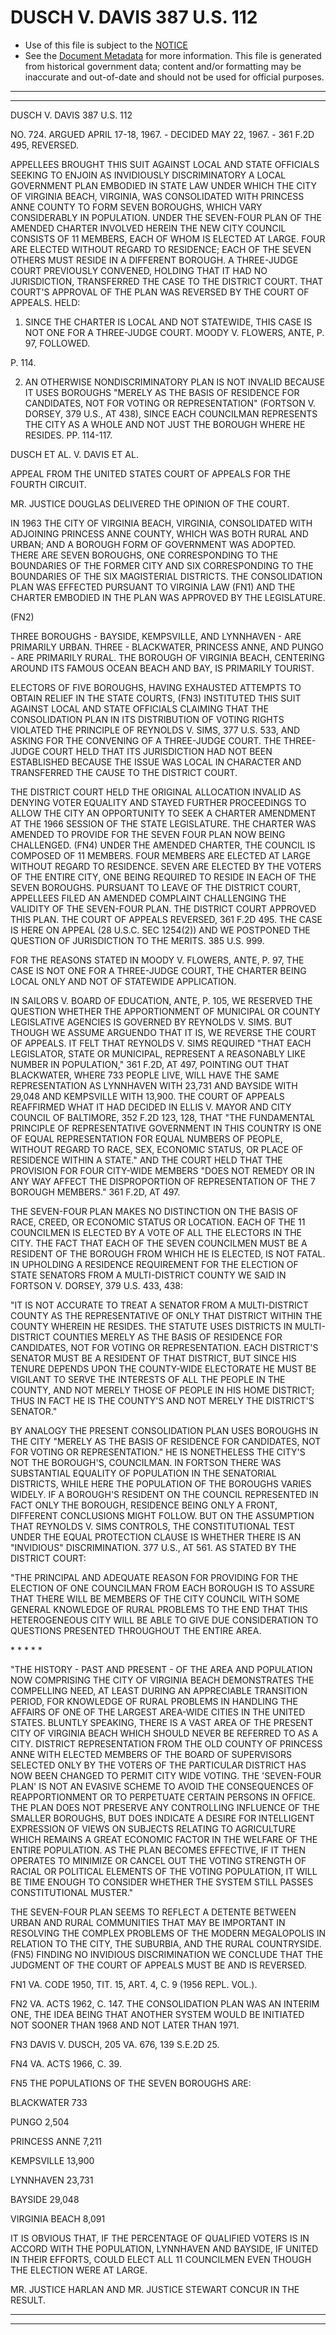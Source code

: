 ---
---

# DUSCH V. DAVIS 387 U.S. 112

* Use of this file is subject to the [NOTICE](https://github.com/publicdocs/notice/blob/master/NOTICE)
* See the [Document Metadata](../../../) for more information.
  This file is generated from historical government data; content and/or formatting may be inaccurate and out-of-date and should not be used for official purposes.

----------
----------

DUSCH V. DAVIS 387 U.S. 112

NO. 724.  ARGUED APRIL 17-18, 1967.  - DECIDED MAY 22, 1967.  - 361 F.2D 495, REVERSED.

APPELLEES BROUGHT THIS SUIT AGAINST LOCAL AND STATE OFFICIALS SEEKING TO ENJOIN AS INVIDIOUSLY DISCRIMINATORY A LOCAL GOVERNMENT PLAN EMBODIED IN STATE LAW UNDER WHICH THE CITY OF VIRGINIA BEACH, VIRGINIA, WAS CONSOLIDATED WITH PRINCESS ANNE COUNTY TO FORM SEVEN BOROUGHS, WHICH VARY CONSIDERABLY IN POPULATION.  UNDER THE SEVEN-FOUR PLAN OF THE AMENDED CHARTER INVOLVED HEREIN THE NEW CITY COUNCIL CONSISTS OF 11 MEMBERS, EACH OF WHOM IS ELECTED AT LARGE.  FOUR ARE ELECTED WITHOUT REGARD TO RESIDENCE; EACH OF THE SEVEN OTHERS MUST RESIDE IN A DIFFERENT BOROUGH.  A THREE-JUDGE COURT PREVIOUSLY CONVENED, HOLDING THAT IT HAD NO JURISDICTION, TRANSFERRED THE CASE TO THE DISTRICT COURT.  THAT COURT'S APPROVAL OF THE PLAN WAS REVERSED BY THE COURT OF APPEALS.  HELD:

1.  SINCE THE CHARTER IS LOCAL AND NOT STATEWIDE, THIS CASE IS NOT ONE FOR A THREE-JUDGE COURT.  MOODY V. FLOWERS, ANTE, P. 97, FOLLOWED.

P. 114.

2.  AN OTHERWISE NONDISCRIMINATORY PLAN IS NOT INVALID BECAUSE IT USES BOROUGHS "MERELY AS THE BASIS OF RESIDENCE FOR CANDIDATES, NOT FOR VOTING OR REPRESENTATION" (FORTSON V. DORSEY, 379 U.S., AT 438), SINCE EACH COUNCILMAN REPRESENTS THE CITY AS A WHOLE AND NOT JUST THE BOROUGH WHERE HE RESIDES.  PP. 114-117.

DUSCH ET AL. V. DAVIS ET AL.

APPEAL FROM THE UNITED STATES COURT OF APPEALS FOR THE FOURTH CIRCUIT.

MR. JUSTICE DOUGLAS DELIVERED THE OPINION OF THE COURT.

IN 1963 THE CITY OF VIRGINIA BEACH, VIRGINIA, CONSOLIDATED WITH ADJOINING PRINCESS ANNE COUNTY, WHICH WAS BOTH RURAL AND URBAN; AND A BOROUGH FORM OF GOVERNMENT WAS ADOPTED.  THERE ARE SEVEN BOROUGHS, ONE CORRESPONDING TO THE BOUNDARIES OF THE FORMER CITY AND SIX CORRESPONDING TO THE BOUNDARIES OF THE SIX MAGISTERIAL DISTRICTS.  THE CONSOLIDATION PLAN WAS EFFECTED PURSUANT TO VIRGINIA LAW  (FN1)  AND THE CHARTER EMBODIED IN THE PLAN WAS APPROVED BY THE LEGISLATURE.

(FN2)

THREE BOROUGHS - BAYSIDE, KEMPSVILLE, AND LYNNHAVEN - ARE PRIMARILY URBAN.  THREE - BLACKWATER, PRINCESS ANNE, AND PUNGO - ARE PRIMARILY RURAL.  THE BOROUGH OF VIRGINIA BEACH, CENTERING AROUND ITS FAMOUS OCEAN BEACH AND BAY, IS PRIMARILY TOURIST.

ELECTORS OF FIVE BOROUGHS, HAVING EXHAUSTED ATTEMPTS TO OBTAIN RELIEF IN THE STATE COURTS,  (FN3) INSTITUTED THIS SUIT AGAINST LOCAL AND STATE OFFICIALS CLAIMING THAT THE CONSOLIDATION PLAN IN ITS DISTRIBUTION OF VOTING RIGHTS VIOLATED THE PRINCIPLE OF REYNOLDS V. SIMS, 377 U.S. 533, AND ASKING FOR THE CONVENING OF A THREE-JUDGE COURT.  THE THREE-JUDGE COURT HELD THAT ITS JURISDICTION HAD NOT BEEN ESTABLISHED BECAUSE THE ISSUE WAS LOCAL IN CHARACTER AND TRANSFERRED THE CAUSE TO THE DISTRICT COURT.

THE DISTRICT COURT HELD THE ORIGINAL ALLOCATION INVALID AS DENYING VOTER EQUALITY AND STAYED FURTHER PROCEEDINGS TO ALLOW THE CITY AN OPPORTUNITY TO SEEK A CHARTER AMENDMENT AT THE 1966 SESSION OF THE STATE LEGISLATURE.  THE CHARTER WAS AMENDED TO PROVIDE FOR THE SEVEN FOUR PLAN NOW BEING CHALLENGED.  (FN4)  UNDER THE AMENDED CHARTER, THE COUNCIL IS COMPOSED OF 11 MEMBERS.  FOUR MEMBERS ARE ELECTED AT LARGE WITHOUT REGARD TO RESIDENCE.  SEVEN ARE ELECTED BY THE VOTERS OF THE ENTIRE CITY, ONE BEING REQUIRED TO RESIDE IN EACH OF THE SEVEN BOROUGHS.  PURSUANT TO LEAVE OF THE DISTRICT COURT, APPELLEES FILED AN AMENDED COMPLAINT CHALLENGING THE VALIDITY OF THE SEVEN-FOUR PLAN.  THE DISTRICT COURT APPROVED THIS PLAN.  THE COURT OF APPEALS REVERSED, 361 F.2D 495.  THE CASE IS HERE ON APPEAL (28 U.S.C. SEC 1254(2)) AND WE POSTPONED THE QUESTION OF JURISDICTION TO THE MERITS.  385 U.S. 999.

FOR THE REASONS STATED IN MOODY V. FLOWERS, ANTE, P. 97, THE CASE IS NOT ONE FOR A THREE-JUDGE COURT, THE CHARTER BEING LOCAL ONLY AND NOT OF STATEWIDE APPLICATION.

IN SAILORS V. BOARD OF EDUCATION, ANTE, P. 105, WE RESERVED THE QUESTION WHETHER THE APPORTIONMENT OF MUNICIPAL OR COUNTY LEGISLATIVE AGENCIES IS GOVERNED BY REYNOLDS V. SIMS.  BUT THOUGH WE ASSUME ARGUENDO THAT IT IS, WE REVERSE THE COURT OF APPEALS.  IT FELT THAT REYNOLDS V. SIMS REQUIRED "THAT EACH LEGISLATOR, STATE OR MUNICIPAL, REPRESENT A REASONABLY LIKE NUMBER IN POPULATION," 361 F.2D, AT 497, POINTING OUT THAT BLACKWATER, WHERE 733 PEOPLE LIVE, WILL HAVE THE SAME REPRESENTATION AS LYNNHAVEN WITH 23,731 AND BAYSIDE WITH 29,048 AND KEMPSVILLE WITH 13,900.  THE COURT OF APPEALS REAFFIRMED WHAT IT HAD DECIDED IN ELLIS V. MAYOR AND CITY COUNCIL OF BALTIMORE, 352 F.2D 123, 128, THAT "THE FUNDAMENTAL PRINCIPLE OF REPRESENTATIVE GOVERNMENT IN THIS COUNTRY IS ONE OF EQUAL REPRESENTATION FOR EQUAL NUMBERS OF PEOPLE, WITHOUT REGARD TO RACE, SEX, ECONOMIC STATUS, OR PLACE OF RESIDENCE WITHIN A STATE."  AND THE COURT HELD THAT THE PROVISION FOR FOUR CITY-WIDE MEMBERS "DOES NOT REMEDY OR IN ANY WAY AFFECT THE DISPROPORTION OF REPRESENTATION OF THE 7 BOROUGH MEMBERS."   361 F.2D, AT 497.

THE SEVEN-FOUR PLAN MAKES NO DISTINCTION ON THE BASIS OF RACE, CREED, OR ECONOMIC STATUS OR LOCATION.  EACH OF THE 11 COUNCILMEN IS ELECTED BY A VOTE OF ALL THE ELECTORS IN THE CITY.  THE FACT THAT EACH OF THE SEVEN COUNCILMEN MUST BE A RESIDENT OF THE BOROUGH FROM WHICH HE IS ELECTED, IS NOT FATAL.  IN UPHOLDING A RESIDENCE REQUIREMENT FOR THE ELECTION OF STATE SENATORS FROM A MULTI-DISTRICT COUNTY WE SAID IN FORTSON V. DORSEY, 379 U.S. 433, 438:

"IT IS NOT ACCURATE TO TREAT A SENATOR FROM A MULTI-DISTRICT COUNTY AS THE REPRESENTATIVE OF ONLY THAT DISTRICT WITHIN THE COUNTY WHEREIN HE RESIDES.  THE STATUTE USES DISTRICTS IN MULTI-DISTRICT COUNTIES MERELY AS THE BASIS OF RESIDENCE FOR CANDIDATES, NOT FOR VOTING OR REPRESENTATION.  EACH DISTRICT'S SENATOR MUST BE A RESIDENT OF THAT DISTRICT, BUT SINCE HIS TENURE DEPENDS UPON THE COUNTY-WIDE ELECTORATE HE MUST BE VIGILANT TO SERVE THE INTERESTS OF ALL THE PEOPLE IN THE COUNTY, AND NOT MERELY THOSE OF PEOPLE IN HIS HOME DISTRICT; THUS IN FACT HE IS THE COUNTY'S AND NOT MERELY THE DISTRICT'S SENATOR."

BY ANALOGY THE PRESENT CONSOLIDATION PLAN USES BOROUGHS IN THE CITY "MERELY AS THE BASIS OF RESIDENCE FOR CANDIDATES, NOT FOR VOTING OR REPRESENTATION."  HE IS NONETHELESS THE CITY'S NOT THE BOROUGH'S, COUNCILMAN.  IN FORTSON THERE WAS SUBSTANTIAL EQUALITY OF POPULATION IN THE SENATORIAL DISTRICTS, WHILE HERE THE POPULATION OF THE BOROUGHS VARIES WIDELY.  IF A BOROUGH'S RESIDENT ON THE COUNCIL REPRESENTED IN FACT ONLY THE BOROUGH, RESIDENCE BEING ONLY A FRONT, DIFFERENT CONCLUSIONS MIGHT FOLLOW.  BUT ON THE ASSUMPTION THAT REYNOLDS V. SIMS CONTROLS, THE CONSTITUTIONAL TEST UNDER THE EQUAL PROTECTION CLAUSE IS WHETHER THERE IS AN "INVIDIOUS" DISCRIMINATION.  377 U.S., AT 561.  AS STATED BY THE DISTRICT COURT:

"THE PRINCIPAL AND ADEQUATE REASON FOR PROVIDING FOR THE ELECTION OF ONE COUNCILMAN FROM EACH BOROUGH IS TO ASSURE THAT THERE WILL BE MEMBERS OF THE CITY COUNCIL WITH SOME GENERAL KNOWLEDGE OF RURAL PROBLEMS TO THE END THAT THIS HETEROGENEOUS CITY WILL BE ABLE TO GIVE DUE CONSIDERATION TO QUESTIONS PRESENTED THROUGHOUT THE ENTIRE AREA.

\*         \*        \*         \*         \*

"THE HISTORY - PAST AND PRESENT - OF THE AREA AND POPULATION NOW COMPRISING THE CITY OF VIRGINIA BEACH DEMONSTRATES THE COMPELLING NEED, AT LEAST DURING AN APPRECIABLE TRANSITION PERIOD, FOR KNOWLEDGE OF RURAL PROBLEMS IN HANDLING THE AFFAIRS OF ONE OF THE LARGEST AREA-WIDE CITIES IN THE UNITED STATES.  BLUNTLY SPEAKING, THERE IS A VAST AREA OF THE PRESENT CITY OF VIRGINIA BEACH WHICH SHOULD NEVER BE REFERRED TO AS A CITY.  DISTRICT REPRESENTATION FROM THE OLD COUNTY OF PRINCESS ANNE WITH ELECTED MEMBERS OF THE BOARD OF SUPERVISORS SELECTED ONLY BY THE VOTERS OF THE PARTICULAR DISTRICT HAS NOW BEEN CHANGED TO PERMIT CITY WIDE VOTING.  THE 'SEVEN-FOUR PLAN' IS NOT AN EVASIVE SCHEME TO AVOID THE CONSEQUENCES OF REAPPORTIONMENT OR TO PERPETUATE CERTAIN PERSONS IN OFFICE.  THE PLAN DOES NOT PRESERVE ANY CONTROLLING INFLUENCE OF THE SMALLER BOROUGHS, BUT DOES INDICATE A DESIRE FOR INTELLIGENT EXPRESSION OF VIEWS ON SUBJECTS RELATING TO AGRICULTURE WHICH REMAINS A GREAT ECONOMIC FACTOR IN THE WELFARE OF THE ENTIRE POPULATION.  AS THE PLAN BECOMES EFFECTIVE, IF IT THEN OPERATES TO MINIMIZE OR CANCEL OUT THE VOTING STRENGTH OF RACIAL OR POLITICAL ELEMENTS OF THE VOTING POPULATION, IT WILL BE TIME ENOUGH TO CONSIDER WHETHER THE SYSTEM STILL PASSES CONSTITUTIONAL MUSTER."

THE SEVEN-FOUR PLAN SEEMS TO REFLECT A DETENTE BETWEEN URBAN AND RURAL COMMUNITIES THAT MAY BE IMPORTANT IN RESOLVING THE COMPLEX PROBLEMS OF THE MODERN MEGALOPOLIS IN RELATION TO THE CITY, THE SUBURBIA, AND THE RURAL COUNTRYSIDE.  (FN5)  FINDING NO INVIDIOUS DISCRIMINATION WE CONCLUDE THAT THE JUDGMENT OF THE COURT OF APPEALS MUST BE AND IS REVERSED.

FN1  VA. CODE 1950, TIT. 15, ART. 4, C. 9 (1956 REPL.  VOL.).

FN2  VA. ACTS 1962, C. 147.  THE CONSOLIDATION PLAN WAS AN INTERIM ONE, THE IDEA BEING THAT ANOTHER SYSTEM WOULD BE INITIATED NOT SOONER THAN 1968 AND NOT LATER THAN 1971.

FN3  DAVIS V. DUSCH, 205 VA. 676, 139 S.E.2D 25.

FN4  VA. ACTS 1966, C. 39.

FN5  THE POPULATIONS OF THE SEVEN BOROUGHS ARE:

BLACKWATER                                     733

PUNGO                                       2,504

PRINCESS ANNE                                           7,211

KEMPSVILLE                                              13,900

LYNNHAVEN                                               23,731

BAYSIDE                                                 29,048

VIRGINIA BEACH                                           8,091

IT IS OBVIOUS THAT, IF THE PERCENTAGE OF QUALIFIED VOTERS IS IN ACCORD WITH THE POPULATION, LYNNHAVEN AND BAYSIDE, IF UNITED IN THEIR EFFORTS, COULD ELECT ALL 11 COUNCILMEN EVEN THOUGH THE ELECTION WERE AT LARGE.

MR. JUSTICE HARLAN AND MR. JUSTICE STEWART CONCUR IN THE RESULT.


----------
----------

